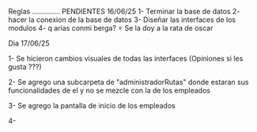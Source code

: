 Reglas ..............
PENDIENTES 16/06/25
1- Terminar la base de datos
2- hacer la conexion de la base de datos
3- Diseñar las interfaces de los modulos
4- q arias conmi berga? = Se la doy a la rata de oscar


Dia 17/06/25

1- Se hicieron cambios visuales de todas las interfaces (Opiniones si les gusta ???)

2- Se agrego una subcarpeta de "administradorRutas" donde estaran sus funcionalidades de el y no se mezcle con la
de los empleados

3- Se agrego la pantalla de inicio de los empleados

4- 
